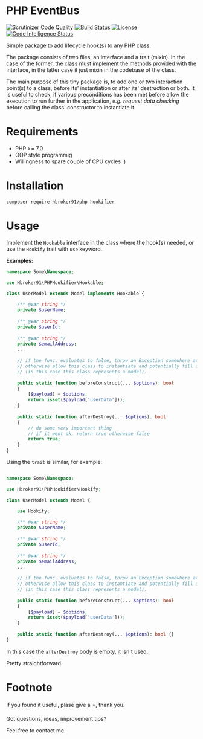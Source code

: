 PHP EventBus
=======================

[![Scrutinizer Code Quality](https://scrutinizer-ci.com/g/hbroker91/php-eventbus/badges/quality-score.png?b=refactor)](https://scrutinizer-ci.com/g/hbroker91/php-eventbus/?branch=refactor)
[![Build Status](https://scrutinizer-ci.com/g/hbroker91/php-eventbus/badges/build.png?b=refactor)](https://scrutinizer-ci.com/g/hbroker91/php-eventbus/build-status/refactor)
![License](https://img.shields.io/github/license/hbroker91/php-eventbus?style=flat-square)
[![Code Intelligence Status](https://scrutinizer-ci.com/g/hbroker91/php-eventbus/badges/code-intelligence.svg?b=refactor)](https://scrutinizer-ci.com/code-intelligence)

Simple package to add lifecycle hook(s) to any PHP class.

The package consists of two files, an interface and a trait (mixin). In the case of the former, the class must implement the
methods provided with the interface, in the latter case it just mixin in the codebase of the class.

The main purpose of this tiny package is, to add one or two interaction point(s) to a class, before its' instantiation or after its' destruction or both. 
It is useful to check, if various preconditions has been met before allow the execution to run further in the application, _e.g. request data checking_ before calling the class' constructor to instantiate it. 

Requirements
============

* PHP >= 7.0
* OOP style programmig
* Willingness to spare couple of CPU cycles :)

Installation
============
    composer require hbroker91/php-hookifier
Usage
=====
Implement the ```Hookable``` interface in the class where the hook(s) needed, or use the ```Hookify``` trait with ```use``` keyword.

**Examples:**
```php
namespace Some\Namespace;

use Hbroker91\PHPHookifier\Hookable;

class UserModel extends Model implements Hookable {

    /** @var string */
    private $userName;
    
    /** @var string */
    private $userId;
    
    /** @var string */
    private $emailAddress;
    ...
    
    // if the func. evaluates to false, throw an Exception somewhere at application's boot
    // otherwise allow this class to instantiate and potentially fill up with data 
    // (in this case this class represents a model).
        
    public static function beforeConstruct(... $options): bool 
    {
        [$payload] = $options;
        return isset($payload['userData']));
    }
    
    public static function afterDestroy(... $options): bool
    {
        // do some very important thing
        // if it went ok, return true otherwise false
        return true;
    }
}
```
Using the ```trait``` is similar, for example:
```php

namespace Some\Namespace;

use Hbroker91\PHPHookifier\Hookify;

class UserModel extends Model {

    use Hookify;

    /** @var string */
    private $userName;
    
    /** @var string */
    private $userId;
    
    /** @var string */
    private $emailAddress;
    ...
    
    // if the func. evaluates to false, throw an Exception somewhere at application's boot
    // otherwise allow this class to instantiate and potentially fill up with data 
    // (in this case this class represents a model).
        
    public static function beforeConstruct(... $options): bool 
    {
        [$payload] = $options;
        return isset($payload['userData']));
    }
    
    public static function afterDestroy(... $options): bool {}
}
```
In this case the ```afterDestroy``` body is empty, it isn't used.

Pretty straightforward.

Footnote
=======

If you found it useful, plase give a :star:, thank you.

Got questions, ideas, improvement tips? 

Feel free to contact me.


